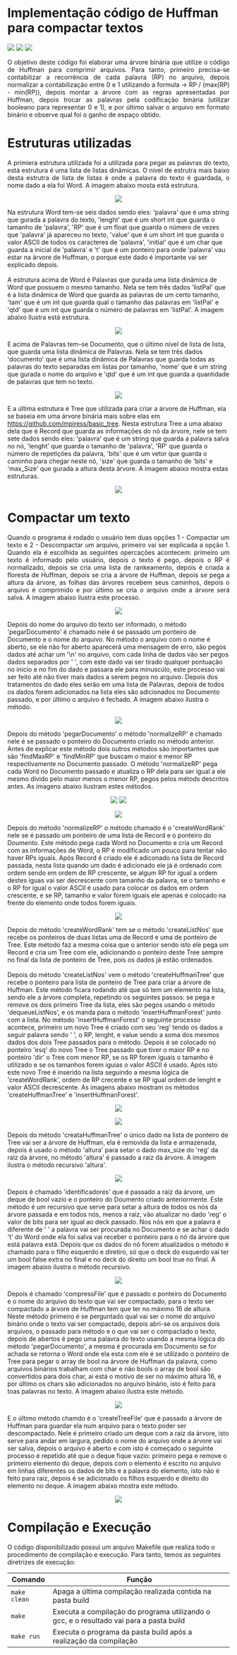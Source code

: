 # Implementação código de Huffman para compactar textos

<div style="display: inline-block;">
<img src="https://img.shields.io/badge/c++-%2300599C.svg?style=for-the-badge&logo=c%2B%2B&logoColor=white"/>
<img src="https://img.shields.io/badge/Visual_Studio_Code-0078D4?style=for-the-badge&logo=visual%20studio%20code&logoColor=white"/> 
<img src="https://img.shields.io/badge/Ubuntu-E95420?style=for-the-badge&logo=ubuntu&logoColor=white"/> 
<a href="https://github.com/mpiress/midpy/issues">
</a> 
</div>

<p align="justify">
  O objetivo deste código foi elaborar uma árvore binária que utilize o código de Huffman para comprimir arquivos. Para tanto, primeiro precisa-se contabilizar a recorrência de cada palavra (RP) no arquivo, depois normalizar a contabilização entre 0 e 1 utilizando a formula -> RP / (max(RP) - min(RP)), depois montar a árvore com as regras apresentadas por Huffman, depois trocar as palavras pela codificação binária (utilizar booleano para representar 0 e 1), e por último salvar o arquivo em formato binário e observe qual foi o ganho de espaço obtido.
</p>

# Estruturas utilizadas

<p align="justify">
  A primiera estrutura utilizada foi a utilizada para pegar as palavras do texto, está estrutura é uma lista de listas dinâmicas. O nível de estrutra mais baixo desta estrutra de lista de listas é onde a palavra do texto é guardada, o nome dado a ela foi Word. A imagem abaixo mosta está estrutura.
  <p align="center">
    <img src="imgs/palavra.png">
  </p>
  Na estrutura Word tem-se seis dados sendo eles: 'palavra' que é uma string que gurada a palavra do texto, 'lenght' que é um short int que guarda o tamanho de 'palavra', 'RP' que é um float que guarda o número de vezes que 'palavra' já apareceu no texto, 'value' que é um short int que guarda o valor ASCII de todos os caracteres de 'palavra', 'initial' que é um char que guarda a inicial de 'palavra' e 't' que é um ponteiro para onde 'palavra' vau estar na árvore de Huffman, o porque este dado é importante vai ser explicado depois.
  <br><br>
  A estrutura acima de Word é Palavras que gurada uma lista dinâmica de Word que possuem o mesmo tamanho. Nela se tem três dados 'listPal' que é a lista dinâmica de Word que guarda as palavras de um certo tamanho, 'tam' que é um int que guarda qual o tamanho das palavras em 'listPal' e 'qtd' que é um int que guarda o número de palavras em 'listPal'. A imagem abaixo ilustra está estrutura.
  <p align="center">
    <img src="imgs/listPalavra.png">
  </p>
  E acima de Palavras tem-se Documento, que o último nível de lista de lista, que guarda uma lista dinâmica de Palavras. Nela se tem três dados 'documento' que é uma lista dinâmica de Palavras que guarda todas as palavras do texto separadas em listas por tamanho, 'nome' que é um string que gurada o nome do arquivo  e 'qtd' que é um int que guarda a quantidade de palavras que tem no texto.
  <p align="center">
    <img src="imgs/documento.png">
  </p>
  E a última estrutura é Tree que utilizada para criar a árvore de Huffman, ela se baseia em uma árvore binária mais sobre elas em <a href="https://github.com/mpiress/basic_tree">https://github.com/mpiress/basic_tree</a>. Nesta estrutura Tree a uma abaixo dela que é Record que guarda as informações do nó da árvore, nele se tem sete dados sendo eles: 'palavra' que é um string que guarda a palavra salva no nó, 'lenght' que guarda o tamanho de 'palavra', 'RP' que guarda o número de repetições da palavra, 'bits' que é um vetor que guarda o caminho para chegar neste nó, 'size' que guarda o tamanho de 'bits' e 'max_Size' que gurada a altura desta árvore. A imagem abaixo mostra estas estruturas.
  <p align="center">
    <img src="imgs/tree.png">
  </p>
</p>

# Compactar um texto

<p align="justify">
  Quando o programa é rodado o usuário tem duas opções 1 - Compactar um texto e 2 - Descompactar um arquivo, primeiro vai ser explicada a opção 1. Quando ela é escolhida as seguintes opercações acontecem: primeiro um texto é informado pelo usuário, depois o texto é pego, depois o RP é normalizado, depois se cria uma lista de rankeamento, depois é criada a floresta de Huffman, depois se cria a árvore de Huffman, depois se pega a altura da árvore, as folhas das árvores recebem seus caminhos, depois o arquivo é comprimido e por último se cria o arquivo onde a árvore será salva. A imagem abaixo ilustra este processo.
  <p align="center">
    <img src="imgs/compacta.png">
  </p>
  Depois do nome do arquivo do texto ser informado, o método 'pegarDocumento' é chamado nele é se passado um ponteiro de Documento e o nome do arquivo. No método o arquivo com o nome é aberto, se ele não for aberto aparecerá uma mensagem de erro, são pegos dados até achar um '\n' no arquivo, com cada linha de dados vão ser pegos dados separados por ' ', com este dado vai ser tirado qualquer pontuação no início e no fim do dado e passara ele para minuscúlo, este processo vai ser feito até não tiver mais dados a serem pegos no arquivo. Depois dos tratamentos do dado eles serão em uma lista de Palavras, depois de todos os dados forem adicionados na lista eles são adicionados no Documento passado, e por último o arquivo é fechado. A imagem abaixo ilustra o método.
  <p align="center">
    <img src="imgs/pegarDocumento.png">
  </p>
  Depois do método 'pegarDocumento' o método 'normalizeRP' é chamado nele é se passado o ponteiro do Documento criado no método anterior. Antes de explicar este método dois outros métodos são importantes que são 'findMaxRP' e 'findMinRP' que buscam o maior e menor RP respectivamente no Documento passado. O método 'normalizeRP' pega cada Word no Documento passado e atualiza o RP dela para ser igual a ele mesmo divido pelo maior menos o menor RP, pegos pelos métods descritos antes. As imagens abaixo ilustram estes métodos. 
  <p align="center">
    <img src="imgs/findMaxRP.png">
    <img src="imgs/findMinRP.png">
  </p>
  <p align="center">
    <img src="imgs/normalizeRP.png">
  </p>
  Depois do método 'normalizeRP' o método chamado é o 'createWordRank' nele se é passado um ponteiro de uma lista de Record e o ponteiro do Doumento. Este método pega cada Word no Documento e cria um Record com as informações de Word, o RP é modificado um pouco para tentar não haver RPs iguais. Após Record é criado ele é adiconado na lista de Record passada, nesta lista quando um dado é adicionado ele já é ordenado com ordem sendo em ordem de RP crescente, se algum RP for igual a ordem destes iguas vai ser decrescente com tamanho da palavra, se o tamanho e o RP for igual o valor ASCII é usado para colocar os dados em ordem crescente, e se RP, tamanho e valor forem iguais ele apenas é colocado na frente do elemento onde todos forem iguais.
  <p align="center">
    <img src="imgs/createWordRank.png">
  </p>
  Depois do método 'createWordRank' tem se o método 'createListNos' que recebe os ponteiros de duas listas uma de Record e uma de ponteiro de Tree. Este método faz a mesma coisa que o anterior sendo isto ele pega um Record e cria um Tree com ele, adicionando o ponteiro deste Tree sempre no final da lista de ponteiro de Tree, pois os dados já estão ordenados.
  <br><br>
  Depois do método 'createListNos' vem o método 'createHuffmanTree' que recebe o ponteiro para lista de ponteiro de Tree para criar a árvore de Huffman. Este método ficara rodando até que só tem um elemento na lista, sendo ele a árvore completa, repetindo os seguintes passos: se pega e remove os dois primeiro Tree da lista, eles são pegos usando o método 'dequeueListNos', e os manda para o método 'insertHuffmanForest' junto com a lista. No método 'insertHuffmanForest' o seguinte processo acontece, primeiro um novo Tree é criado com seu 'reg' tendo os dados a seguir palavra sendo ' ', o RP, lenght, e value sendo a soma dos mesmos dados dos dois Tree passados para o método. Depois é se colocado no ponteiro 'esq' do novo Tree o Tree passado que tiver o maior RP e no ponteiro 'dir' o Tree com menor RP, se os RP forem iguais o tamanho é utilizado e se os tamanhos forem iguias o valor ASCII é usado. Após isto este novo Tree é inserido na lista seguindo a mesma lógica de 'createWordRank', ordem de RP crecente e se RP igual ordem de lenght e valor ASCII decrescente. As imagens abaixo mostram os métodos 'createHuffmanTree' e 'insertHuffmanForest'.
  <p align="center">
    <img src="imgs/createHuffmanTree.png">
  </p>
  <p align="center">
    <img src="imgs/insertHuffmanForest.png">
  </p>
  Depois do método 'creataHuffmanTree' o único dado na lista de ponteiro de Tree vai ser a árvore de Huffman, ela é removida da lista e armazenada, depois é usado o método 'altura' para setar o dado max_size do 'reg' da raiz da árvore, no método 'altura' é passado a raiz da árvore. A imagem ilustra o método recursivo 'altura'.
  <p align="center">
    <img src="imgs/altura.png">
  </p>
  Depois é chamado 'identificadores' que é passado a raiz da árvore, um deque de bool vazio e o ponteiro do Doumento criado anteriormente. Este método é um recursivo que serve para setar a altura de todos os nós da árvore passada e em todos nós, menos a raiz, vão atualizar no dado 'reg' o valor de bits para ser igual ao deck passado. Nos nós em que a palavra é diferente de ' ' a palavra vai ser procurada no Documento e se achar o dado 't' do Word onde ela foi salva vai receber o ponteiro para o nó da árvore que está palavra está. Depois que os dados do nó forem atualizados o método é chamado para o filho esquerdo e diretiro, só que o deck do esquerdo vai ter um bool false extra no final e no deck do direito um bool true no final. A imagem abaixo ilustra o método recursivo.
  <p align="center">
    <img src="imgs/identificadores.png">
  </p>
  Depois é chamado 'compressFile' que é passado o ponteiro do Documento e o nome do arquivo do texto que vai ser compactado, para o texto ser compactado a árvore de Huffman tem que ter no máximo 16 de altura. Neste método primeiro é se perguntado qual vai ser o nome do arquivo binário onde o texto vai ser compactado, depois abri-se os arquivos dois arquivos, o passado para método e o que vai ser o compactado o texto, depois de abertos é pego uma palavra do texto usando a mesma lógica do método 'pegarDocumento', a mesma é procurada em Documento se for achada se retorna o Word onde ela esta com ele é se utilizado o ponteiro de Tree para pegar o array de bool na árvore de Huffman da palavra, como arquivos binários trabalham com char e não bools o array de bool são convertidos para dois char, ai está o motivo de ser no máximo altura 16, e por último os chars são adicionados no arquivo binário, isto é feito para toas palavras no texto. A imagem abaixo ilustra este método.
  <p align="center">
    <img src="imgs/compressFile.png">
  </p>
  E o último método chamdo é o 'createTreeFile' que é passado a árvore de Huffman para guardar ela num arquivo para o texto poder ser descompactado. Nele é primeiro criado um deque com a raiz da árvore, isto serve para andar em largura, pedido o nome do arquivo onde a árvore vai ser salva, depois o arquivo é aberto e com isto é começado o seguinte processo é repetido até que o deque fique vazio: primeiro pega e remove o primeiro elemento do deque, depois com o elemento é escrito no arquivo em linhas diferentes os dados de bits e a palavra do elemento, isto não é feito para raiz, depois é se adicionado os filhos esquerdo e direito do elemento no deque. A imagem abaixo mostra este método.  
  <p align="center">
    <img src="imgs/createTreeFile.png">
  </p>
</p>

# Compilação e Execução

O código disponibilizado possui um arquivo Makefile que realiza todo o procedimento de compilação e execução. Para tanto, temos as seguintes diretrizes de execução:

<div align="center">

| Comando                |  Função                                                                                           |
| -----------------------| ------------------------------------------------------------------------------------------------- |
|  `make clean`          | Apaga a última compilação realizada contida na pasta build                                        |
|  `make`                | Executa a compilação do programa utilizando o gcc, e o resultado vai para a pasta build           |
|  `make run`            | Executa o programa da pasta build após a realização da compilação                                 |

</div>
